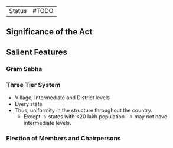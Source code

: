 |        |       |
| ------ | ----- |
| Status | #TODO |
## Significance of the Act

## Salient Features
### Gram Sabha

### Three Tier System
- Village, Intermediate and District levels
- Every state
- Thus, uniformity in the structure throughout the country.
	- Except -> states with <20 lakh population --> may not have intermediate levels.
 
 ###  Election of Members and Chairpersons
 